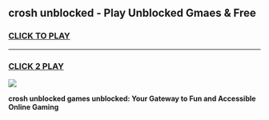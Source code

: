
## crosh unblocked - Play Unblocked Gmaes & Free
<h3>
<a href="https://news.freeplayer.one?title=crosh_unblocked&ref=16F">CLICK TO PLAY</a></h3>
<hr>

<h3>
<a href="https://news.freeplayer.one?title=crosh_unblocked&ref=16F">CLICK 2 PLAY</a>
  
</h3>

<a href="https://news.freeplayer.one?title=crosh_unblocked&ref=16F/"><img src="https://clearcache.store/games.png"></a>


**crosh unblocked games unblocked: Your Gateway to Fun and Accessible Online Gaming**
